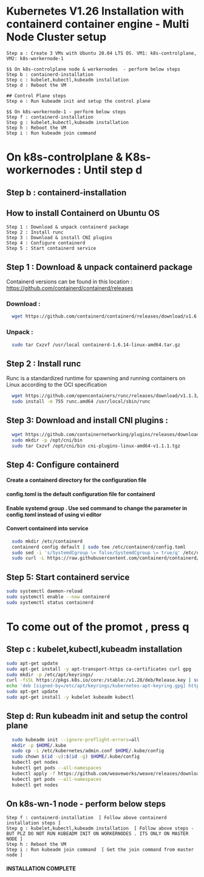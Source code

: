 # Kubernetes V1.26 Installation with containerd container engine - Multi Node Cluster setup


```console
Step a : Create 3 VMs with Ubuntu 20.04 LTS OS. VM1: k8s-controlplane, VM2: k8s-workernode-1

$$ On k8s-controlplane node & workernodes  - perform below steps
Step b : containerd-installation
Step c : kubelet,kubectl,kubeadm installation
Step d : Reboot the VM

## Control Plane steps
Step e : Run kubeadm init and setup the control plane

$$ On k8s-workernode-1 - perform below steps
Step f : containerd-installation
Step g : kubelet,kubectl,kubeadm installation
Step h : Reboot the VM
Step i : Run kubeadm join command

```
# On k8s-controlplane & K8s-workernodes : Until step d
## Step b : containerd-installation
## How to install Containerd on Ubuntu OS

```console
Step 1 : Download & unpack containerd package
Step 2 : Install runc
Step 3 : Download & install CNI plugins
Step 4 : Configure containerd
Step 5 : Start containerd service
```

## Step 1 : Download & unpack containerd package

Containerd versions can be found in this location :  https://github.com/containerd/containerd/releases

### Download :
```bash
  wget https://github.com/containerd/containerd/releases/download/v1.6.14/containerd-1.6.14-linux-amd64.tar.gz
```
### Unpack : 
```bash
  sudo tar Cxzvf /usr/local containerd-1.6.14-linux-amd64.tar.gz
```

## Step 2 : Install runc

Runc is a standardized runtime for spawning and running containers on Linux according to the OCI specification
```bash
  wget https://github.com/opencontainers/runc/releases/download/v1.1.3/runc.amd64
  sudo install -m 755 runc.amd64 /usr/local/sbin/runc
```

## Step 3: Download and install CNI plugins :

```bash
  wget https://github.com/containernetworking/plugins/releases/download/v1.1.1/cni-plugins-linux-amd64-v1.1.1.tgz
  sudo mkdir -p /opt/cni/bin
  sudo tar Cxzvf /opt/cni/bin cni-plugins-linux-amd64-v1.1.1.tgz
```

## Step 4: Configure containerd

#### Create a containerd directory for the configuration file
#### config.toml is the default configuration file for containerd
#### Enable systemd group . Use sed command to change the parameter in config.toml instead of using vi editor 
####  Convert containerd into service
```bash
  sudo mkdir /etc/containerd
  containerd config default | sudo tee /etc/containerd/config.toml
  sudo sed -i 's/SystemdCgroup \= false/SystemdCgroup \= true/g' /etc/containerd/config.toml
  sudo curl -L https://raw.githubusercontent.com/containerd/containerd/main/containerd.service -o /etc/systemd/system/containerd.service
```

## Step 5: Start containerd service
```bash
sudo systemctl daemon-reload
sudo systemctl enable --now containerd
sudo systemctl status containerd    
```

# To come out of the promot , press q

## Step c : kubelet,kubectl,kubeadm installation

```bash
sudo apt-get update
sudo apt-get install -y apt-transport-https ca-certificates curl gpg
sudo mkdir -p /etc/apt/keyrings/
curl -fsSL https://pkgs.k8s.io/core:/stable:/v1.28/deb/Release.key | sudo gpg --dearmor -o /etc/apt/keyrings/kubernetes-apt-keyring.gpg
echo 'deb [signed-by=/etc/apt/keyrings/kubernetes-apt-keyring.gpg] https://pkgs.k8s.io/core:/stable:/v1.28/deb/ /' | sudo tee /etc/apt/sources.list.d/kubernetes.list
sudo apt-get update
sudo apt-get install -y kubelet kubeadm kubectl
```

## Step d: Run kubeadm init and setup the control plane
```bash
  sudo kubeadm init --ignore-preflight-errors=all
  mkdir -p $HOME/.kube
  sudo cp -i /etc/kubernetes/admin.conf $HOME/.kube/config
  sudo chown $(id -u):$(id -g) $HOME/.kube/config
  kubectl get nodes
  kubectl get pods --all-namespaces
  kubectl apply -f https://github.com/weaveworks/weave/releases/download/v2.8.1/weave-daemonset-k8s.yaml
  kubectl get pods --all-namespaces
  kubectl get nodes
```


## On k8s-wn-1 node - perform below steps
 ``` console
Step f : containerd-installation  [ Follow above containerd installation steps ]
Step g : kubelet,kubectl,kubeadm installation  [ Follow above steps - BUT PLZ DO NOT RUN KUBEADM INIT ON WORKERNODES . ITS ONLY ON MASTER NODE ]
Step h : Reboot the VM
Step i : Run kubeadm join command  [ Get the join command from master node ]
```
#### INSTALLATION COMPLETE
